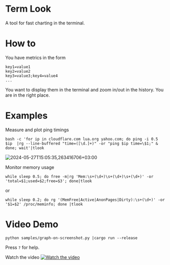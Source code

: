 # Term Look
A tool for fast charting in the terminal.

# How to
You have metrics in the form
```
key1=value1
key2=value2
key3=value3;key4=value4
...
```
You want to display them in the terminal and zoom in/out in the history. You are in the right place.

# Examples
Measure and plot ping timings
```
bash -c 'for ip in cloudflare.com lua.org yahoo.com; do ping -i 0.5 $ip  |rg --line-buffered "time=([\d.]+)" -or "ping $ip time=\$1;" & done; wait'|tlook
```
![2024-05-27T15:05:35,263416706+03:00](https://github.com/sakateka/tlook/assets/2256154/54a1dcee-e98a-4c40-96cc-997cad92b440)

Monitor memory usage
```
while sleep 0.5; do free -m|rg 'Mem:\s+(\d+)\s+(\d+)\s+(\d+)' -or 'total=$1;used=$2;free=$3'; done|tlook
```
or
```
while sleep 0.2; do rg '(MemFree|Active|AnonPages|Dirty):\s+(\d+)' -or '$1=$2' /proc/meminfo; done |tlook
```

# Video Demo

`python samples/graph-on-screenshot.py |cargo run --release`

Press `?` for help.

Watch the video
[![Watch the video](https://github.com/sakateka/tlook/assets/2256154/25fb8a0b-9775-446e-a8bc-118bb58a1662)](https://youtu.be/82W3PKhF3C4?si=Fk6WvK_n7M6soQJH)
